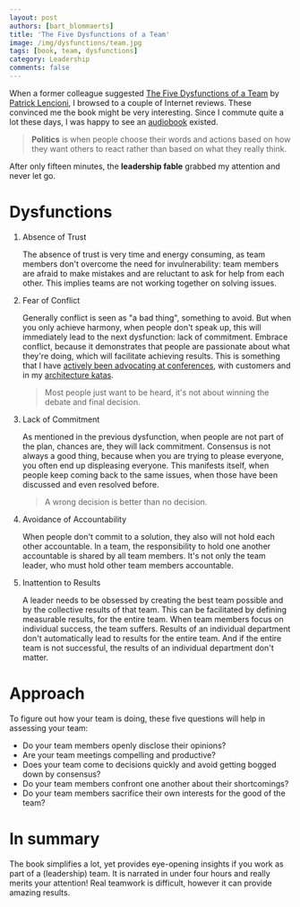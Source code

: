 ```yaml
---
layout: post
authors: [bart_blommaerts]
title: 'The Five Dysfunctions of a Team'
image: /img/dysfunctions/team.jpg
tags: [book, team, dysfunctions]
category: Leadership
comments: false
---
```


<meta name="twitter:card" content="summary" />
<meta name="twitter:site" content="@DaggieBe" />
<meta name="twitter:title" content="The Five Dysfunctions of a Team" />
<meta name="twitter:description" content="Revealing the basics of teamwork in a technology company." />
<meta name="twitter:image" content="https://bbconsulting.be/img/dysfunctions/team.jpg" />
                                 
When a former colleague suggested [The Five Dysfunctions of a Team](https://en.wikipedia.org/wiki/The_Five_Dysfunctions_of_a_Team) by [Patrick Lencioni](https://en.wikipedia.org/wiki/Patrick_Lencioni), I browsed to a couple of Internet reviews.
These convinced me the book might be very interesting.
Since I commute quite a lot these days, I was happy to see an [audiobook](https://www.amazon.com/Five-Dysfunctions-Team-Leadership-Fable-dp-B000079XXR/dp/B000079XXR/ref=mt_audio_download?_encoding=UTF8&me=&qid=) existed.

> **Politics** is when people choose their words and actions based on how they want others to react rather than based on what they really think.

After only fifteen minutes, the __leadership fable__ grabbed my attention and never let go.

# Dysfunctions

1. Absence of Trust

   The absence of trust is very time and energy consuming, as team members don't overcome the need for invulnerability: team members are afraid to make mistakes and are reluctant to ask for help from each other.
   This implies teams are not working together on solving issues.

2. Fear of Conflict

   Generally conflict is seen as "a bad thing", something to avoid.
   But when you only achieve harmony, when people don't speak up, this will immediately lead to the next dysfunction: lack of commitment.
   Embrace conflict, because it demonstrates that people are passionate about what they're doing, which will facilitate achieving results.
   This is something that I have [actively been advocating at conferences](https://youtu.be/bI4zW8CynDM), with customers and in my [architecture katas](https://bbconsulting.be/architecture/2018/03/30/workshops.html).

   > Most people just want to be heard, it's not about winning the debate and final decision.
   
3. Lack of Commitment

   As mentioned in the previous dysfunction, when people are not part of the plan, chances are, they will lack commitment.
   Consensus is not always a good thing, because when you are trying to please everyone, you often end up displeasing everyone.
   This manifests itself, when people keep coming back to the same issues, when those have been discussed and even resolved before.

   > A wrong decision is better than no decision.

4. Avoidance of Accountability

   When people don't commit to a solution, they also will not hold each other accountable.
   In a team, the responsibility to hold one another accountable is shared by all team members.
   It's not only the team leader, who must hold other team members accountable.

5. Inattention to Results

   A leader needs to be obsessed by creating the best team possible and by the collective results of that team.
   This can be facilitated by defining measurable results, for the entire team.
   When team members focus on individual success, the team suffers.
   Results of an individual department don't automatically lead to results for the entire team. 
   And if the entire team is not successful, the results of an individual department don't matter.

# Approach
To figure out how your team is doing, these five questions will help in assessing your team:

* Do your team members openly disclose their opinions?
* Are your team meetings compelling and productive?
* Does your team come to decisions quickly and avoid getting bogged down by consensus?
* Do your team members confront one another about their shortcomings?
* Do your team members sacrifice their own interests for the good of the team?

# In summary
The book simplifies a lot, yet provides eye-opening insights if you work as part of a (leadership) team.
It is narrated in under four hours and really merits your attention!
Real teamwork is difficult, however it can provide amazing results.

